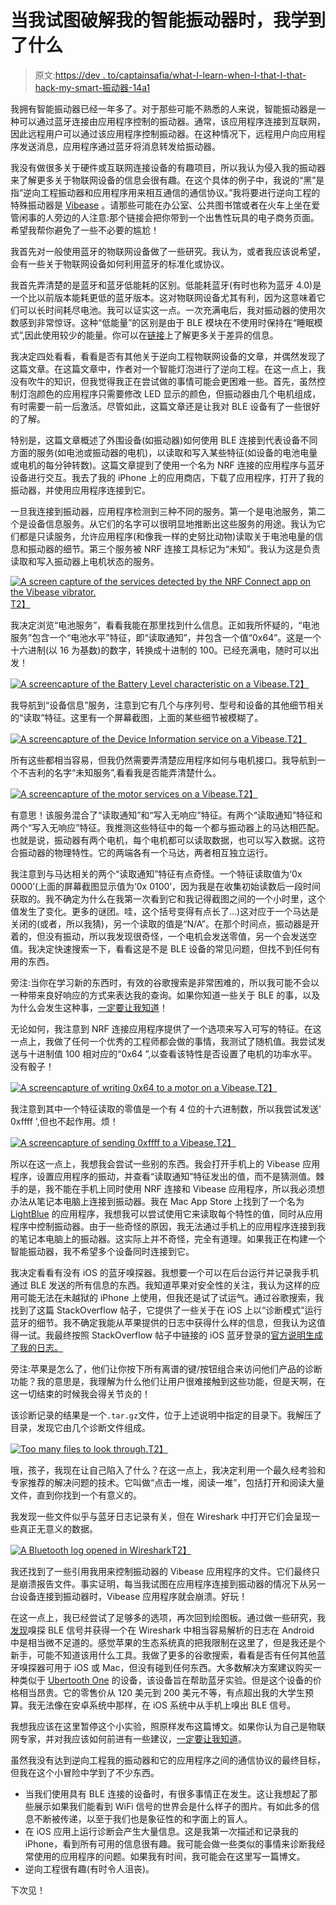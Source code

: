 # 当我试图破解我的智能振动器时，我学到了什么

> 原文:[https://dev . to/captainsafia/what-I-learn-when-I-that-I-that-hack-my-smart-振动器-14a1](https://dev.to/captainsafia/what-i-learned-when-i-tried-to-hack-my-smart-vibrator-14a1)

我拥有智能振动器已经一年多了。对于那些可能不熟悉的人来说，智能振动器是一种可以通过蓝牙连接由应用程序控制的振动器。通常，该应用程序连接到互联网，因此远程用户可以通过该应用程序控制振动器。在这种情况下，远程用户向应用程序发送消息，应用程序通过蓝牙将消息转发给振动器。

我没有做很多关于硬件或互联网连接设备的有趣项目，所以我认为侵入我的振动器来了解更多关于物联网设备的信息会很有趣。在这个具体的例子中，我说的“黑”是指“逆向工程振动器和应用程序用来相互通信的通信协议。”我将要进行逆向工程的特殊振动器是 [Vibease](https://www.vibease.com/ordernow) 。请那些可能在办公室、公共图书馆或者在火车上坐在爱管闲事的人旁边的人注意:那个链接会把你带到一个出售性玩具的电子商务页面。希望我帮你避免了一些不必要的尴尬！

我首先对一般使用蓝牙的物联网设备做了一些研究。我认为，或者我应该说希望，会有一些关于物联网设备如何利用蓝牙的标准化或协议。

我首先弄清楚的是蓝牙和蓝牙低能耗的区别。低能耗蓝牙(有时也称为蓝牙 4.0)是一个比以前版本能耗更低的蓝牙版本。这对物联网设备尤其有利，因为这意味着它们可以长时间耗尽电池。我可以证实这一点。一次充满电后，我对振动器的使用次数感到非常惊讶。这种“低能量”的区别是由于 BLE 模块在不使用时保持在“睡眠模式”,因此使用较少的能量。你可以在[链接](https://www.link-labs.com/blog/bluetooth-vs-bluetooth-low-energy)上了解更多关于差异的信息。

我决定四处看看，看看是否有其他关于逆向工程物联网设备的文章，并偶然发现了这篇文章。在这篇文章中，作者对一个智能灯泡进行了逆向工程。在这一点上，我没有吹牛的知识，但我觉得我正在尝试做的事情可能会更困难一些。首先，虽然控制灯泡颜色的应用程序只需要修改 LED 显示的颜色，但振动器由几个电机组成，有时需要一前一后激活。尽管如此，这篇文章还是让我对 BLE 设备有了一些很好的了解。

特别是，这篇文章概述了外围设备(如振动器)如何使用 BLE 连接到代表设备不同方面的服务(如电池或振动器的电机)，以读取和写入某些特征(如设备的电池电量或电机的每分钟转数)。这篇文章提到了使用一个名为 NRF 连接的应用程序与蓝牙设备进行交互。我去了我的 iPhone 上的应用商店，下载了应用程序，打开了我的振动器，并使用应用程序连接到它。

一旦我连接到振动器，应用程序检测到三种不同的服务。第一个是电池服务，第二个是设备信息服务。从它们的名字可以很明显地推断出这些服务的用途。我认为它们都是只读服务，允许应用程序(和像我一样的史努比动物)读取关于电池电量的信息和振动器的细节。第三个服务被 NRF 连接工具标记为“未知”。我认为这是负责读取和写入振动器上电机状态的服务。

[![A screen capture of the services detected by the NRF Connect app on the Vibease vibrator.](img/51aacfea3e17db203fcae668e41f1543.png)T2】](https://res.cloudinary.com/practicaldev/image/fetch/s--hzeJseNR--/c_limit%2Cf_auto%2Cfl_progressive%2Cq_auto%2Cw_880/https://cldup.com/IstyJ2nFQs.PNG)

我决定浏览“电池服务”，看看我能在那里找到什么信息。正如我所怀疑的，“电池服务”包含一个“电池水平”特征，即“读取通知”，并包含一个值“0x64”。这是一个十六进制(以 16 为基数)的数字，转换成十进制的 100。已经充满电，随时可以出发！

[![A screencapture of the Battery Level characteristic on a Vibease.](img/156a9f0f10fd0dc7a034fbe0c8e2690d.png)T2】](https://res.cloudinary.com/practicaldev/image/fetch/s--QaI4x4Up--/c_limit%2Cf_auto%2Cfl_progressive%2Cq_auto%2Cw_880/https://cldup.com/N1MASiuKMp.PNG)

我导航到“设备信息”服务，注意到它有几个与序列号、型号和设备的其他细节相关的“读取”特征。这里有一个屏幕截图，上面的某些细节被模糊了。

[![A screencapture of the Device Information service on a Vibease.](img/eb8d9cf258f0e30907dbe717b078083f.png)T2】](https://res.cloudinary.com/practicaldev/image/fetch/s--W8h7jryt--/c_limit%2Cf_auto%2Cfl_progressive%2Cq_auto%2Cw_880/https://cldup.com/LwCrj0carN.PNG)

所有这些都相当容易，但我仍然需要弄清楚应用程序如何与电机接口。我导航到一个不吉利的名字“未知服务”,看看我是否能弄清楚什么。

[![A screencapture of the motor services on a Vibease.](img/9770921a4027915df7c76d072c21a639.png)T2】](https://res.cloudinary.com/practicaldev/image/fetch/s--XWFpwpK4--/c_limit%2Cf_auto%2Cfl_progressive%2Cq_auto%2Cw_880/https://cldup.com/0WjjHQHlmB.PNG)

有意思！该服务混合了“读取通知”和“写入无响应”特征。有两个“读取通知”特征和两个“写入无响应”特征。我推测这些特征中的每一个都与振动器上的马达相匹配。也就是说，振动器有两个电机，每个电机都可以读取数据，也可以写入数据。这符合振动器的物理特性。它的两端各有一个马达，两者相互独立运行。

我注意到与马达相关的两个“读取通知”特征有点奇怪。一个特征读取值为‘0x 0000’(上面的屏幕截图显示值为‘0x 0100’，因为我是在收集初始读数后一段时间获取的。我不确定为什么在我第一次看到它和我记得截图之间的一个小时里，这个值发生了变化。更多的谜团。哇，这个括号变得有点长了…)这对应于一个马达是关闭的(或者，所以我猜)，另一个读取的值是“N/A”。在那个时间点，振动器是开着的，但没有振动，所以我发现很奇怪，一个电机会发送零值，另一个会发送空值。我决定快速搜索一下，看看这是不是 BLE 设备的常见问题，但找不到任何有用的东西。

旁注:当你在学习新的东西时，有效的谷歌搜索是非常困难的，所以我可能不会以一种带来良好响应的方式来表达我的查询。如果你知道一些关于 BLE 的事，以及为什么会发生这种事，[一定要让我知道](https://blog.safia.rocks/ask)！

无论如何，我注意到 NRF 连接应用程序提供了一个选项来写入可写的特征。在这一点上，我做了任何一个优秀的工程师都会做的事情，我测试了随机值。我尝试发送与十进制值 100 相对应的“0x64 ”,以查看该特性是否设置了电机的功率水平。没有骰子！

[![A screencapture of writing 0x64 to a motor on a Vibease.](img/1d70cebcdc60d4c5d3176cd5ebcc63d6.png)T2】](https://res.cloudinary.com/practicaldev/image/fetch/s--1YK5Si5h--/c_limit%2Cf_auto%2Cfl_progressive%2Cq_auto%2Cw_880/https://cldup.com/PzXe1iJLwa.PNG)

我注意到其中一个特征读取的零值是一个有 4 位的十六进制数，所以我尝试发送' 0xffff ',但也不起作用。烦！

[![A screencapture of sending 0xffff to a Vibease.](img/886886a9ab0368b4b2bc941c88bdf4e3.png)T2】](https://res.cloudinary.com/practicaldev/image/fetch/s--RR7JdXBu--/c_limit%2Cf_auto%2Cfl_progressive%2Cq_auto%2Cw_880/https://cldup.com/TD27vLRTUe.PNG)

所以在这一点上，我想我会尝试一些别的东西。我会打开手机上的 Vibease 应用程序，设置应用程序的振动，并查看“读取通知”特征发出的值，而不是猜测值。棘手的是，我不能在手机上同时使用 NRF 连接和 Vibease 应用程序，所以我必须想办法从笔记本电脑上连接到振动器。我在 Mac App Store 上找到了一个名为 [LightBlue](https://itunes.apple.com/us/app/lightblue/id639944780?mt=12) 的应用程序，我想我可以尝试使用它来读取每个特性的值，同时从应用程序中控制振动器。由于一些奇怪的原因，我无法通过手机上的应用程序连接到我的笔记本电脑上的振动器。这实际上并不奇怪，完全有道理。如果我正在构建一个智能振动器，我不希望多个设备同时连接到它。

我决定看看有没有 iOS 的蓝牙嗅探器。我想要一个可以在后台运行并记录我手机通过 BLE 发送的所有信息的东西。我知道苹果对安全性的关注，我认为这样的应用可能无法在未越狱的 iPhone 上使用，但我还是试了试运气。通过谷歌搜索，我找到了这篇 StackOverflow 帖子，它提供了一些关于在 iOS 上以“诊断模式”运行蓝牙的细节。我不确定我能从苹果提供的日志中获得什么样的信息，但我认为这值得一试。我最终按照 StackOverflow 帖子中链接的 iOS 蓝牙登录的[官方说明生成了我的日志。](https://download.developer.apple.com/iOS/iOS_Logs/Bluetooth_Logging_Instructions.pdf)

旁注:苹果是怎么了，他们让你按下所有离谱的键/按钮组合来访问他们产品的诊断功能？我的意思是，我理解为什么他们让用户很难接触到这些功能，但是天啊，在这一切结束的时候我会得关节炎的！

该诊断记录的结果是一个`.tar.gz`文件，位于上述说明中指定的目录下。我解压了目录，发现它由几个诊断文件组成。

[![Too many files to look through.](img/74e8b6f75ab3499aa904314fe9762ce0.png)T2】](https://res.cloudinary.com/practicaldev/image/fetch/s--wy3xp02x--/c_limit%2Cf_auto%2Cfl_progressive%2Cq_auto%2Cw_880/https://cldup.com/tC69IjCMVF.png)

哦，孩子，我现在让自己陷入了什么？在这一点上，我决定利用一个最久经考验和专家推荐的解决问题的技术。它叫做“点击一堆，阅读一堆”，包括打开和阅读大量文件，直到你找到一个有意义的。

我发现一些文件似乎与蓝牙日志记录有关，但在 Wireshark 中打开它们会呈现一些真正无意义的数据。

[![A Bluetooth log opened in Wireshark](img/0350c4bc2a7ea73065d813568f1ddf93.png)T2】](https://res.cloudinary.com/practicaldev/image/fetch/s--6iDQX58t--/c_limit%2Cf_auto%2Cfl_progressive%2Cq_auto%2Cw_880/https://cldup.com/R4WEL6PARr.png)

我还找到了一些引用我用来控制振动器的 Vibease 应用程序的文件。它们最终只是崩溃报告文件。事实证明，每当我试图在应用程序连接到振动器的情况下从另一台设备连接到振动器时，Vibease 应用程序就会崩溃。好玩！

在这一点上，我已经尝试了足够多的选项，再次回到绘图板。通过做一些研究，我[发现](https://stackoverflow.com/questions/23877761/sniffing-logging-your-own-android-bluetooth-traffic)嗅探 BLE 信号并获得一个在 Wireshark 中相当容易解析的日志在 Android 中是相当微不足道的。感觉苹果的生态系统真的把我限制在这里了，但是我还是个新手，可能不知道该用什么工具。我做了更多的谷歌搜索，看看是否有任何其他蓝牙嗅探器可用于 iOS 或 Mac，但没有碰到任何东西。大多数解决方案建议购买一种类似于 [Ubertooth One](https://greatscottgadgets.com/ubertoothone/) 的设备，该设备旨在帮助蓝牙实验。但是这个设备的价格相当昂贵。它的零售价从 120 美元到 200 美元不等，有点超出我的大学生预算。我无法像在安卓系统中那样，在 iOS 系统中从手机上嗅出 BLE 信号。

我想我应该在这里暂停这个小实验，照原样发布这篇博文。如果你认为自己是物联网专家，并对我应该如何前进有一些建议，[一定要让我知道](https://blog.safia.rocks/ask)。

虽然我没有达到逆向工程我的振动器和它的应用程序之间的通信协议的最终目标，但我在这个小冒险中学到了不少东西。

*   当我们使用具有 BLE 连接的设备时，有很多事情正在发生。这让我想起了那些展示如果我们能看到 WiFi 信号的世界会是什么样子的图片。有如此多的信息不断被传递，以至于我们也是象征性的和字面上的盲人。
*   在 iOS 应用上运行诊断会产生大量信息。这是我第一次描述和记录我的 iPhone，看到所有可用的信息很有趣。我可能会做一些类似的事情来诊断我经常使用的应用程序的问题。如果我有时间，我可能会在这里写一篇博文。
*   逆向工程很有趣(有时令人沮丧)。

下次见！